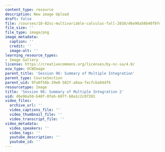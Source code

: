 ```yaml
---
content_type: resource
description: New image Upload
draft: false
file: /courses/18-02sc-multivariable-calculus-fall-2010/d6e96a50b40f0feb607fb8a1c2c07201_MIT18_02SC_L32Brds_12.png
file_size: ''
file_type: image/png
image_metadata:
  caption: ''
  credit: ''
  image-alt: ''
learning_resource_types:
- Image Gallery
license: https://creativecommons.org/licenses/by-nc-sa/4.0/
ocw_type: OCWImage
parent_title: 'Session 96: Summary of Multiple Integration'
parent_type: CourseSection
parent_uid: 9fa0f56b-39e8-582f-a9aa-fecfcba944f6
resourcetype: Image
title: 'Session 96: Summary of Multiple Integration 2'
uid: d6e96a50-b40f-0feb-607f-b8a1c2c07201
video_files:
  archive_url: ''
  video_captions_file: ''
  video_thumbnail_file: ''
  video_transcript_file: ''
video_metadata:
  video_speakers: ''
  video_tags: ''
  youtube_description: ''
  youtube_id: ''
---
```


